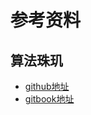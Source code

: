# 参考资料

## 算法珠玑

+ [github地址](https://github.com/soulmachine/leetcode)
+ [gitbook地址](https://legacy.gitbook.com/book/soulmachine/algorithm-essentials/details)
